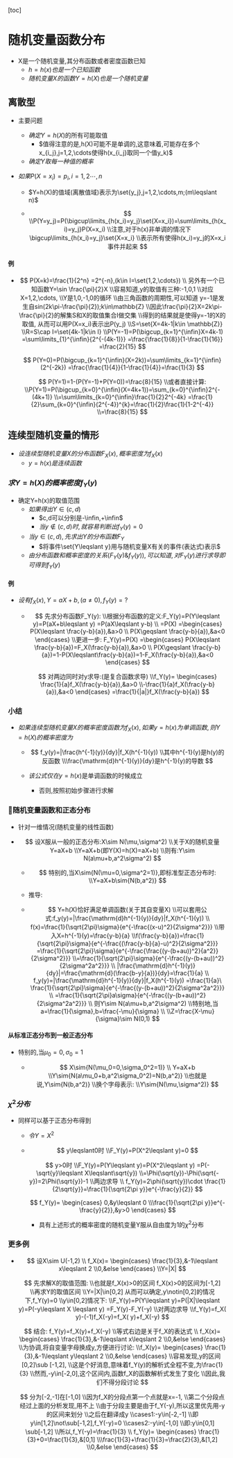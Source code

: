 [toc]

#  随机变量函数分布

- X是一个随机变量,其分布函数或者密度函数已知
  - $h=h(x)也是一个已知函数$
  - $随机变量X的函数Y=h(X)也是一个随机变量$

## 离散型

- 主要问题

  - $确定Y=h(X)$的所有可能取值
    - $值得注意的是,h(X)可能不是单调的,这意味着,可能存在多个x_{i_j},j=1,2,\cdots使得h(x_{i_j}取同一个值y_k)$
  - $确定Y取每一种值的概率$

- $如果P(X=x_i)=p_i,i=1,2\cdots,n$

  - $Y=h(X)的值域(离散值域)表示为\set{y_j},j=1,2,\cdots,m;(m\leqslant n)$

  - $$
    \\P(Y=y_j)=P(\bigcup\limits_{h(x_i)=y_j}\set{X=x_i})=\sum\limits_{h(x_i)=y_j}P(X=x_i)
    \\注意,对于h(x)非单调的情况下\bigcup\limits_{h(x_i)=y_j}\set{X=x_i}
    \\表示所有使得h(x_i)=y_j的X=x_i事件并起来
    $$

    

#### 例

- $$
  P(X=k)=\frac{1}{2^n}
  =2^{-n},(k\in I=\set{1,2,\cdots})
  \\
  另外有一个已知函数Y=\sin \frac{\pi}{2}X
  \\容易知道,y的取值有三种:-1,0,1
  \\对应X=1,2,\cdots,
  \\Y是1,0,-1,0的循环
  \\由三角函数的周期性,可以知道
  y=-1是发生自sin(2k\pi-\frac{\pi}{2});k\in\mathbb{Z}
  \\因此\frac{\pi}{2}X=2k\pi-\frac{\pi}{2}的解集S和X的取值集合I做交集
  \\得到的结果就是使得y=-1的X的取值,
  从而可以用P(X=x_i)表示出P(y_j)
  \\S=\set{X=4k-1|k\in \mathbb{Z}}
  \\R=S\cap I=\set{4k-1|k\in I}
  \\P(Y=-1)=P(\bigcup_{k=1}^{\infin}X=4k-1)
  =\sum\limits_{1}^{\infin}{2^{-(4k-1)}}
  =\frac{\frac{1}{8}}{1-\frac{1}{16}}
  =\frac{2}{15}
  $$

  
  $$
  P(Y=0)=P(\bigcup_{k=1}^{\infin}(X=2k))=\sum\limits_{k=1}^{\infin}(2^{-2k})
  =\frac{\frac{1}{4}}{1-\frac{1}{4}}=\frac{1}{3}
  $$
  
  $$
  P(Y=1)=1-(P(Y=-1)+P(Y=0))=\frac{8}{15}
  \\或者直接计算:
  \\P(Y=1)=P(\bigcup_{k=0}^{\infin}(X=4k+1))=\sum_{k=0}^{\infin}2^{-(4k+1)}
  \\=\sum\limits_{k=0}^{\infin}\frac{1}{2}2^{-4k}
  =\frac{1}{2}\sum_{k=0}^{\infin}(2^{-4})^{k}=\frac{1}{2}\frac{1}{1-2^{-4}}
  \\=\frac{8}{15}
  $$

## 连续型随机变量的情形

- $设连续型随机变量X的分布函数F_X(x),概率密度为f_X(x)$
  - $y=h(x)是连续函数$

### $求Y=h(X)的概率密度f_Y(y)$

- 确定Y=h(x)的取值范围
  - $如果得出Y\in (c,d)$
    - $c,d可以分别是-\infin,+\infin$
    - $当y\notin(c,d)时,就容易判断出f_Y(y)=0$
  - $当y\in (c,d),先求出Y的分布函数F_Y$
    - $将事件\set{Y\leqslant y}用与随机变量X有关的事件(表达式)表示$
  - $由分布函数和概率密度的关系(F_Y(y)\& f_Y(y)),可以知道,对F_Y(y)进行求导即可得到f_Y(y)$

#### 例

- $设有f_X(x),Y=aX+b,(a\neq0),f_Y(y)=?$

  - $$
    先求分布函数F_Y(y):
    \\根据分布函数的定义:F_Y(y)=P(Y\leqslant y)=P(aX+b\leqslant y)
    =P(aX\leqslant y-b)
    \\
    =P(X)
    =\begin{cases}
    P(X\leqslant \frac{y-b}{a}),&a>0
    \\
    P(X\geqslant \frac{y-b}{a}),&a<0
    \end{cases}
    \\更进一步:
    F_Y(y)=P(X)
    =\begin{cases}
    P(X\leqslant \frac{y-b}{a})=F_X(\frac{y-b}{a}),&a>0
    \\
    P(X\geqslant \frac{y-b}{a})=1-P(X\leqslant\frac{y-b}{a})=1-F_X(\frac{y-b}{a}),&a<0
    \end{cases}
    $$

    
    $$
    对两边同时对y求导:(是复合函数求导)
    \\f_Y(y)=
    \begin{cases}
    \frac{1}{a}f_X(\frac{y-b}{a}),&a>0
    \\-\frac{1}{a}f_X(\frac{y-b}{a}),&a<0
    \end{cases}
    =\frac{1}{|a|}f_X(\frac{y-b}{a})
    $$

### 小结

- $如果连续型随机变量X的概率密度函数为f_X(x),如果y=h(x)为单调函数,则Y=h(X)的概率密度为$

  - $$
    f_y(y)=|\frac{h^{-1}(y)}{dy}|f_X(h^{-1}(y))
    \\其中h^{-1}(y)是h(y)的反函数
    \\\frac{\mathrm{d}h^{-1}(y)}{dy}是h^{-1}(y)的导数
    $$

    

  - $该公式仅在y=h(x)$是单调函数的时候成立

    - 否则,按照初始步骤进行求解

### 🎈随机变量函数和正态分布

- 针对一维情况(随机变量的线性函数)

- $$
  设X服从一般的正态分布:X\sim N(\mu,\sigma^2)
  \\关于X的随机变量Y=aX+b
  \\Y=aX+b(即Y(X)=h(X)=aX+b)
  \\则有:Y\sim N(a\mu+b,a^2\sigma^2)
  $$

  

  - $$
    特别的,当X\sim{N(\mu=0,\sigma^2=1)},即标准型正态分布时:
    \\Y=aX+b\sim{N(b,a^2)}
    $$
  
    
  
  - 推导:
  
  - $$
    Y=h(X)恰好满足单调函数(关于其自变量X)
    \\可以套用公式:f_y(y)=|\frac{\mathrm{d}h^{-1}(y)}{dy}|f_X(h^{-1}(y))
    \\
    f(x)=\frac{1}{\sqrt{2\pi}\sigma}{e^{-\frac{(x-u)^2}{2\sigma^2}}}
    \\带入X=h^{-1}(y)=\frac{y-b}{a}
    \\f(\frac{y-b}{a})=\frac{1}{\sqrt{2\pi}\sigma}{e^{-\frac{(\frac{y-b}{a}-u)^2}{2\sigma^2}}}
    =\frac{1}{\sqrt{2\pi}\sigma}{e^{-\frac{\frac{(y-(b+au))^2}{a^2}}{2\sigma^2}}}
    \\=\frac{1}{\sqrt{2\pi}\sigma}{e^{-\frac{(y-(b+au))^2}{2\sigma^2a^2}}}
    \\
    |\frac{\mathrm{d}h^{-1}(y)}{dy}|=\frac{\mathrm{d}(\frac{b-y}{a})}{dy}=\frac{1}{a}
    \\
    f_y(y)=|\frac{\mathrm{d}h^{-1}(y)}{dy}|f_X(h^{-1}(y))
    =\frac{1}{a}\ \frac{1}{\sqrt{2\pi}\sigma}{e^{-\frac{(y-(b+au))^2}{2\sigma^2a^2}}}
    \\
    =\frac{1}{\sqrt{2\pi}a\sigma}{e^{-\frac{(y-(b+au))^2}{2\sigma^2a^2}}}
    \\
    则Y\sim N(a\mu+b,a^2\sigma^2)
    \\特别地,当a=\frac{1}{\sigma},b=\frac{-\mu}{\sigma}
    \\
    \\Z=\frac{X-\mu}{\sigma}\sim N(0,1)
    $$


#### 从标准正态分布到一般正态分布

- 特别的,当$\mu_0=0,\sigma_0=1$

  - $$
    X\sim{N(\mu_0=0,\sigma_0^2=1)}
    \\
    Y=aX+b
    \\Y\sim{N(a\mu_0+b,a^2\sigma_0^2)=N(b,a^2)}
    \\也就是说,Y\sim{N(b,a^2)}
    \\换个字母表示:
    \\Y\sim{N(\mu,\sigma^2)}
    $$

    



### $\chi^2分布$

- 同样可以基于正态分布得到

  - $令Y=X^2$

  - $$
    y\leqslant0时
    \\F_Y(y)=P(X^2\leqslant y)=0
    $$

    
    $$
    y>0时
    \\F_Y(y)=P(Y\leqslant y)=P(X^2\leqslant y)
    =P(-\sqrt{y}\leqslant X\leqslant\sqrt{y})
    \\=\Phi(\sqrt{y})-\Phi(\sqrt{-y})=2\Phi(\sqrt{y})-1
    \\两边求导
    \\
    f_Y(y)=2\phi(\sqrt{y})\cdot \frac{1}{2\sqrt{y}}=\frac{1}{\sqrt{2\pi y}}e^{-\frac{y}{2}}
    $$
    
    $$
    f_Y(y)=
    \begin{cases}
    0,&y\leqslant 0
    \\\frac{1}{\sqrt{2\pi y}}e^{-\frac{y}{2}},&y>0
    \end{cases}
    $$

    - 具有上述形式的概率密度的随机变量Y服从自由度为1的$\chi^2$分布

  

### 更多例

- $$
  设X\sim U(-1,2)
  \\
  f_X(x)=
  \begin{cases}
  \frac{1}{3},&-1\leqslant x\leqslant 2
  \\0,&else
  \end{cases}
  \\Y=|X|
  $$

  
  $$
  先求解X的取值范围:
  \\也就是f_X(x)>0的区间
  f_X(x)>0的区间为[-1,2]
  \\再求Y的取值区间
  \\Y=|X|\in[0,2]
  从而可以确定,y\notin[0,2]的情况下,f_Y(y)=0
  \\y\in[0,2]情况下:
  \\F_Y(y)=P(Y\leqslant y)=P(|X|\leqslant y)=P(-y\leqslant X \leqslant y)
  =F_Y(y)-F_Y(-y)
  \\对两边求导
  \\f_Y(y)=f_X( y)-(-1)f_X(-y)=f_X( y)+f_X(-y)
  $$
  
  $$
  结合:
  f_Y(y)=f_X(y)+f_X(-y)
  \\等式右边是关于f_X的表达式
  \\
  f_X(x)=
  \begin{cases}
  \frac{1}{3},&-1\leqslant x\leqslant 2
  \\0,&else
  \end{cases}
  \\为协调,将自变量字母换成y,方便进行讨论:
  \\f_X(y)=
  \begin{cases}
  \frac{1}{3},&-1\leqslant y\leqslant 2
  \\0,&else
  \end{cases}
  \\容易发现,y的区间[0,2]\sub [-1,2],
  \\这是个好消息,意味着f_Y(y)的解析式全程不变,为\frac{1}{3}
  \\然而,-y\in[-2,0],这个区间内,函数f_X的函数解析式发生了变化
  \\因此,我们不得分段讨论
  $$
  
  $$
  分为[-2,-1]在[-1,0]
  \\因为f_X的分段点第一个点就是x=-1,
  \\第二个分段点经过上面的分析发现,用不上
  \\由于分段主要是由于f_Y(-y),所以这里优先用-y的区间来划分
  \\之后在翻译成y
  \\cases1:-y\in[-2,-1]
  \\即y\in[1,2]\not\sub[-1,2],f_Y(-y)=0
  \\cases2:-y\in[-1,0]
  \\即:y\in[0,1]
  \sub[-1,2]
  \\所以,f_Y(-y)=\frac{1}{3}
  \\
  f_Y(y)=
  \begin{cases}
  \frac{1}{3}+0=\frac{1}{3},&[0,1]
  \\\frac{1}{3}+\frac{1}{3}=\frac{2}{3},&[1,2]
  \\0,&else
  \end{cases}
  $$
  



